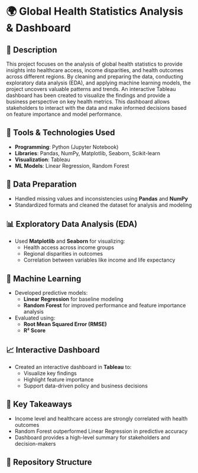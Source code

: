 # 🌍 Global Health Statistics Analysis & Dashboard

## 📌 Description

This project focuses on the analysis of global health statistics to provide insights into healthcare access, income disparities, and health outcomes across different regions. By cleaning and preparing the data, conducting exploratory data analysis (EDA), and applying machine learning models, the project uncovers valuable patterns and trends. An interactive Tableau dashboard has been created to visualize the findings and provide a business perspective on key health metrics. This dashboard allows stakeholders to interact with the data and make informed decisions based on feature importance and model performance.

## 🔧 Tools & Technologies Used

- **Programming**: Python (Jupyter Notebook)
- **Libraries**: Pandas, NumPy, Matplotlib, Seaborn, Scikit-learn
- **Visualization**: Tableau
- **ML Models**: Linear Regression, Random Forest

## 🧹 Data Preparation

- Handled missing values and inconsistencies using **Pandas** and **NumPy**
- Standardized formats and cleaned the dataset for analysis and modeling

## 📊 Exploratory Data Analysis (EDA)

- Used **Matplotlib** and **Seaborn** for visualizing:
  - Health access across income groups
  - Regional disparities in outcomes
  - Correlation between variables like income and life expectancy

## 🤖 Machine Learning

- Developed predictive models:
  - **Linear Regression** for baseline modeling
  - **Random Forest** for improved performance and feature importance analysis
- Evaluated using:
  - **Root Mean Squared Error (RMSE)**
  - **R² Score**

## 📈 Interactive Dashboard

- Created an interactive dashboard in **Tableau** to:
  - Visualize key findings
  - Highlight feature importance
  - Support data-driven policy and business decisions

## 🎯 Key Takeaways

- Income level and healthcare access are strongly correlated with health outcomes
- Random Forest outperformed Linear Regression in predictive accuracy
- Dashboard provides a high-level summary for stakeholders and decision-makers

## 📂 Repository Structure

